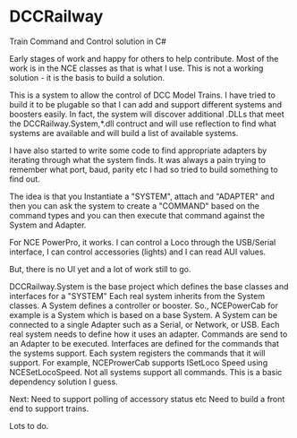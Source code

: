 # DCCRailway

Train Command and Control solution in C#

Early stages of work and happy for others to help contribute.
Most of the work is in the NCE classes as that is what I use.
This is not a working solution - it is the basis to build a solution.

This is a system to allow the control of DCC Model Trains. I have tried to build it to be plugable so that I can add and
support different systems
and boosters easily. In fact, the system will discover additional .DLLs that meet the DCCRailway.System,*.dll contruct
and will use reflection
to find what systems are available and will build a list of available systems.

I have also started to write some code to find appropriate adapters by iterating through what the system finds. It was
always a pain trying to remember
what port, baud, parity etc I had so tried to build something to find out.

The idea is that you Instantiate a "SYSTEM", attach and "ADAPTER" and then you can ask the system to create a "COMMAND"
based on the command types
and you can then execute that command against the System and Adapter.

For NCE PowerPro, it works. I can control a Loco through the USB/Serial interface, I can control accessories (lights)
and I can read AUI values.

But, there is no UI yet and a lot of work still to go.

DCCRailway.System is the base project which defines the base classes and interfaces for a "SYSTEM"
Each real system inherits from the System classes.
A System defines a controller or booster. So., NCEPowerCab for example is a System which is based on a base System.
A System can be connected to a single Adapter such as a Serial, or Network, or USB. Each real system needs to define how
it uses an adapter.
Commands are send to an Adapter to be executed.
Interfaces are defined for the commands that the systems support.
Each system registers the commands that it will support. For example, NCEProwerCab supports ISetLoco Speed using
NCESetLocoSpeed.
Not all systems support all commands. This is a basic dependency solution I guess.

Next: Need to support polling of accessory status etc
Need to build a front end to support trains.

Lots to do. 